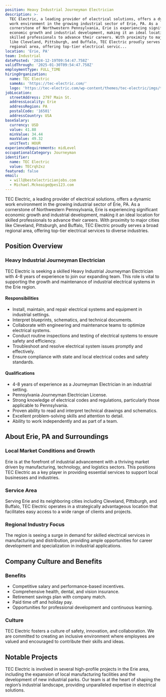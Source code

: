```yaml
---
position: Heavy Industrial Journeyman Electrician
description: >-
  TEC Electric, a leading provider of electrical solutions, offers a dynamic
  work environment in the growing industrial sector of Erie, PA. As a
  cornerstone of Northwestern Pennsylvania, Erie is experiencing significant
  economic growth and industrial development, making it an ideal location for
  skilled professionals to advance their careers. With proximity to major cities
  like Cleveland, Pittsburgh, and Buffalo, TEC Electric proudly serves a broad
  regional area, offering top-tier electrical servic...
location: 'Erie, PA'
team: Industrial
datePosted: '2024-12-19T09:54:47.758Z'
validThrough: '2025-01-30T09:54:47.758Z'
employmentType: FULL_TIME
hiringOrganization:
  name: TEC Electric
  sameAs: 'https://tec-electric.com/'
  logo: 'https://tec-electric.com/wp-content/themes/tec-electric/imgs/tec-logo.png'
jobLocation:
  streetAddress: 2797 Main St.
  addressLocality: Erie
  addressRegion: PA
  postalCode: '16501'
  addressCountry: USA
baseSalary:
  currency: USD
  value: 41.88
  minValue: 34.44
  maxValue: 49.32
  unitText: HOUR
experienceRequirements: midLevel
occupationalCategory: Journeyman
identifier:
  name: TEC Electric
  value: TECrqh2xz
featured: false
email:
  - will@bestelectricianjobs.com
  - Michael.Mckeaige@pes123.com
---
```




TEC Electric, a leading provider of electrical solutions, offers a dynamic work environment in the growing industrial sector of Erie, PA. As a cornerstone of Northwestern Pennsylvania, Erie is experiencing significant economic growth and industrial development, making it an ideal location for skilled professionals to advance their careers. With proximity to major cities like Cleveland, Pittsburgh, and Buffalo, TEC Electric proudly serves a broad regional area, offering top-tier electrical services to diverse industries.

## Position Overview

### Heavy Industrial Journeyman Electrician

TEC Electric is seeking a skilled Heavy Industrial Journeyman Electrician with 4-8 years of experience to join our expanding team. This role is vital to supporting the growth and maintenance of industrial electrical systems in the Erie region.

#### Responsibilities

- Install, maintain, and repair electrical systems and equipment in industrial settings.
- Interpret blueprints, schematics, and technical documents.
- Collaborate with engineering and maintenance teams to optimize electrical systems.
- Conduct routine inspections and testing of electrical systems to ensure safety and efficiency.
- Troubleshoot and resolve electrical system issues promptly and effectively.
- Ensure compliance with state and local electrical codes and safety standards.

#### Qualifications

- 4-8 years of experience as a Journeyman Electrician in an industrial setting.
- Pennsylvania Journeyman Electrician License.
- Strong knowledge of electrical codes and regulations, particularly those applicable to Pennsylvania.
- Proven ability to read and interpret technical drawings and schematics.
- Excellent problem-solving skills and attention to detail.
- Ability to work independently and as part of a team.

## About Erie, PA and Surroundings

### Local Market Conditions and Growth

Erie is at the forefront of industrial advancement with a thriving market driven by manufacturing, technology, and logistics sectors. This positions TEC Electric as a key player in providing essential services to support local businesses and industries.

### Service Area

Serving Erie and its neighboring cities including Cleveland, Pittsburgh, and Buffalo, TEC Electric operates in a strategically advantageous location that facilitates easy access to a wide range of clients and projects.

### Regional Industry Focus

The region is seeing a surge in demand for skilled electrical services in manufacturing and distribution, providing ample opportunities for career development and specialization in industrial applications.

## Company Culture and Benefits

### Benefits

- Competitive salary and performance-based incentives.
- Comprehensive health, dental, and vision insurance.
- Retirement savings plan with company match.
- Paid time off and holiday pay.
- Opportunities for professional development and continuous learning.

### Culture

TEC Electric fosters a culture of safety, innovation, and collaboration. We are committed to creating an inclusive environment where employees are valued and encouraged to contribute their skills and ideas.

## Notable Projects

TEC Electric is involved in several high-profile projects in the Erie area, including the expansion of local manufacturing facilities and the development of new industrial parks. Our team is at the heart of shaping the region’s industrial landscape, providing unparalleled expertise in electrical solutions.